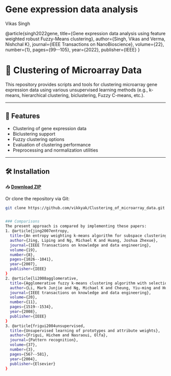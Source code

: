 # Gene expression data analysis
Vikas Singh

@article{singh2022gene,
  title={Gene expression data analysis using feature weighted robust Fuzzy-Means clustering},
  author={Singh, Vikas and Verma, Nishchal K},
  journal={IEEE Transactions on NanoBioscience},
  volume={22},
  number={1},
  pages={99--105},
  year={2022},
  publisher={IEEE}
}
# 🔬 Clustering of Microarray Data

This repository provides scripts and tools for clustering microarray gene expression data using various unsupervised learning methods (e.g., k-means, hierarchical clustering, biclustering, Fuzzy C-means, etc.).

---

## 🧬 Features

- Clustering of gene expression data
- Biclustering support
- Fuzzy clustering options
- Evaluation of clustering performance
- Preprocessing and normalization utilities

---

## 🛠️ Installation

📥 **[Download ZIP](https://github.com/vikkyak/Clustering_of_microarray_data/archive/refs/heads/main.zip)**

Or clone the repository via Git:

```bash
git clone https://github.com/vikkyak/Clustering_of_microarray_data.git


### Comparisons
The present approach is compared by implementing these papers: 
1. @article{jing2007entropy,
  title={An entropy weighting k-means algorithm for subspace clustering of high-dimensional sparse data},
  author={Jing, Liping and Ng, Michael K and Huang, Joshua Zhexue},
  journal={IEEE Transactions on knowledge and data engineering},
  volume={19},
  number={8},
  pages={1026--1041},
  year={2007},
  publisher={IEEE}
}
2. @article{li2008agglomerative,
  title={Agglomerative fuzzy k-means clustering algorithm with selection of number of clusters},
  author={Li, Mark Junjie and Ng, Michael K and Cheung, Yiu-ming and Huang, Joshua Zhexue},
  journal={IEEE transactions on knowledge and data engineering},
  volume={20},
  number={11},
  pages={1519--1534},
  year={2008},
  publisher={IEEE}
}
3. @article{frigui2004unsupervised,
  title={Unsupervised learning of prototypes and attribute weights},
  author={Frigui, Hichem and Nasraoui, Olfa},
  journal={Pattern recognition},
  volume={37},
  number={3},
  pages={567--581},
  year={2004},
  publisher={Elsevier}
}
